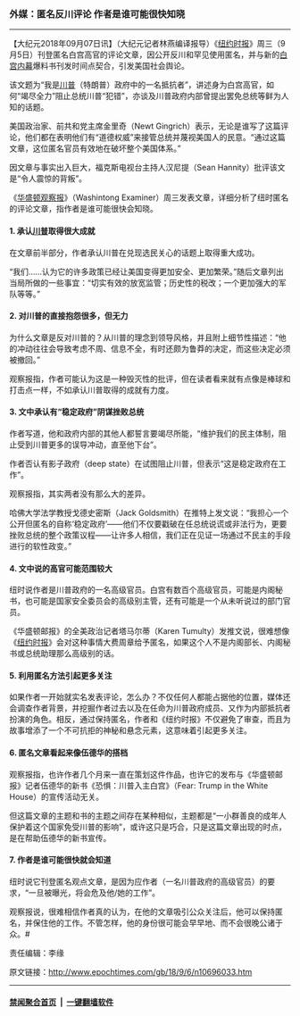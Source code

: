 ### 外媒：匿名反川评论 作者是谁可能很快知晓
------------------------

<p>【大纪元2018年09月07日讯】（大纪元记者林燕编译报导）《<a href="http://www.epochtimes.com/gb/tag/%E7%BA%BD%E7%BA%A6%E6%97%B6%E6%8A%A5.html">纽约时报</a>》周三（9月5日）刊登匿名白宫高官的评论文章，因公开反川和罕见使用匿名，并与新的<a href="http://www.epochtimes.com/gb/tag/%E7%99%BD%E5%AE%AB%E5%86%85%E5%B9%95.html">白宫内幕</a>爆料书刊发时间点契合，引发美国社会舆论。</p>
<p>该文题为“我是<a href="http://www.epochtimes.com/gb/tag/%E5%B7%9D%E6%99%AE.html">川普</a>（特朗普）政府中的一名抵抗者”，讲述身为白宫高官，如何“竭尽全力”阻止总统川普“犯错”，亦谈及川普政府内部曾提出罢免总统等鲜为人知的话题。</p>
<p>美国政治家、前共和党主席金里奇（Newt Gingrich）表示，无论是谁写了这篇评论，他们都在表明他们有“道德权威”来接管总统并蔑视美国人的民意。“通过这篇文章，这位匿名官员有效地在破坏整个美国体系。”</p>
<p>因文章与事实出入巨大，福克斯电视台主持人汉尼提（Sean Hannity）批评该文是“令人震惊的背叛”。</p>
<p>《<a href="http://www.epochtimes.com/gb/tag/%E5%8D%8E%E7%9B%9B%E9%A1%BF%E8%A7%82%E5%AF%9F%E6%8A%A5.html">华盛顿观察报</a>》（Washintong Examiner）周三发表文章，详细分析了纽时匿名的评论文章，指作者是谁可能很快会知晓。</p>
<h4>1. 承认<a href="http://www.epochtimes.com/gb/tag/%E5%B7%9D%E6%99%AE.html">川普</a>取得很大成就</h4>
<p>在文章前半部分，作者承认川普在兑现选民关心的话题上取得重大成功。</p>
<p>“我们……认为它的许多政策已经让美国变得更加安全、更加繁荣。”随后文章列出当局所做的一些事宜：“切实有效的放宽监管；历史性的税改；一个更加强大的军队等等。”</p>
<h4>2. 对川普的直接抱怨很多，但无力</h4>
<p>为什么文章是反对川普的？从川普的理念到领导风格，并且附上细节性描述：“他的冲动往往会导致考虑不周、信息不全，有时还颇为鲁莽的决定，而这些决定必须被撤回。”</p>
<p>观察报指，作者可能认为这是一种毁灭性的批评，但在读者看来就有点像是棒球和打击点一样，不如承认川普取得的成就有力度。</p>
<h4>3. 文中承认有“稳定政府”阴谋挫败总统</h4>
<p>作者写道，他和政府内部的其他人都誓言要竭尽所能，“维护我们的民主体制，阻止受到川普更多的误导冲动，直至他下台”。</p>
<p>作者否认有影子政府（deep state）在试图阻止川普，但表示“这是稳定政府在工作”。</p>
<p>观察报指，其实两者没有那么大的差异。</p>
<p>哈佛大学法学教授戈德史密斯（Jack Goldsmith）在推特上发文说：“我担心一个公开但匿名的自称‘稳定政府’——他们不仅要戳破在任总统说谎或非法行为，更要挫败总统的整个政策议程——让许多人相信，我们正在见证一场通过不民主的手段进行的软性政变。”</p>
<h4>4. 文中说的高官可能范围较大</h4>
<p>纽时说作者是川普政府的一名高级官员。白宫有数百个高级官员，可能是内阁秘书，也可能是国家安全委员会的高级别主管，还有可能是一个从未听说过的部门官员。</p>
<p>《华盛顿邮报》的全美政治记者塔马尔蒂（Karen Tumulty）发推文说，很难想像《<a href="http://www.epochtimes.com/gb/tag/%E7%BA%BD%E7%BA%A6%E6%97%B6%E6%8A%A5.html">纽约时报</a>》会对这种事情大费周章给予匿名，如果这个人不是内阁部长、内阁秘书或总统助理那么高级别的话。</p>
<h4>5. 利用匿名方法引起更多关注</h4>
<p>如果作者一开始就实名发表评论，怎么办？不仅任何人都能占据他的位置，媒体还会调查作者背景，并挖掘作者过去以及在任命为川普政府成员、又作为内部抵抗者扮演的角色。相反，通过保持匿名，作者和《纽约时报》不仅避免了审查，而且为故事增添了一个不可抗拒的神秘和悬念元素，这意味着引起更多关注。</p>
<h4>6. 匿名文章看起来像伍德华的搭档</h4>
<p>观察报指，也许作者几个月来一直在策划这件作品，也许它的发布与《华盛顿邮报》记者伍德华的新书《恐惧：川普入主白宫》（Fear: Trump in the White House）的宣传活动无关。</p>
<p>但这篇文章的主题和书的主题之间存在某种相似，主题都是“一小群善良的成年人保护着这个国家免受川普的影响”，或许这只是巧合，只是这篇文章出现的时点，是在帮助伍德华的新书宣传。</p>
<h4>7. 作者是谁可能很快就会知道</h4>
<p>纽时说它刊登匿名观点文章，是因为应作者（一名川普政府的高级官员）的要求，“一旦被曝光，将会危及他/她的工作”。</p>
<p>观察报说，很难相信作者真的认为，在他的文章吸引公众关注后，他可以保持匿名，并保住他的工作。不管怎样，他的身份很可能会早早地、而不会很晚公诸于众。#</p>
<p>责任编辑：李缘</p>

原文链接：http://www.epochtimes.com/gb/18/9/6/n10696033.htm


------------------------
#### [禁闻聚合首页](https://github.com/gfw-breaker/banned-news/blob/master/README.md) &nbsp;|&nbsp;  [一键翻墙软件](https://github.com/gfw-breaker/nogfw/blob/master/README.md)